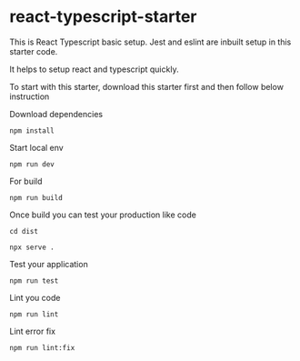 # react-typescript-starter

This is React Typescript basic setup. Jest and eslint are inbuilt setup in this starter code.

It helps to setup react and typescript quickly.

To start with this starter, download this starter first and then follow below instruction

Download dependencies

```
npm install
```

Start local env

```
npm run dev
```

For build 

```
npm run build
```

Once build you can test your production like code

```
cd dist

npx serve .
```

Test your application

```
npm run test
```

Lint you code

```
npm run lint
```

Lint error fix

```
npm run lint:fix
```

